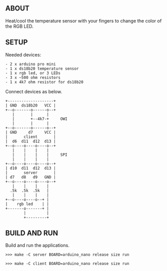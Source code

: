 ABOUT
-----

Heat/cool the temperature sensor with your fingers to change the color of the RGB LED.

SETUP
-----

Needed devices:

    - 2 x arduino pro mini
    - 1 x ds18b20 temperature sensor
    - 1 x rgb led, or 3 LEDs
    - 3 x ~500 ohm resistors
    - 1 x 4k7 ohm resistor for ds18b20

Connect devices as below.

    +--------------------+
    | GND  ds18b20   VCC |
    +--o-------o------o--+
       |       |      |
       |       +--4k7-+     OWI
       |       |      |
    +--o-------o------o--+
    | GND     d7     VCC |
    |       client       |
    |  d6  d11  d12  d13 |
    +--o----o----o----o--+
       |    |    |    |
       |    |    |    |     SPI
       |    |    |    |
    +--o----o----o----o--+
    | d10  d11  d12  d13 |
    |       server       |
    | d7   d8   d9   GND |
    +--o----o----o----o--+
       |    |    |    |
      .5k  .5k  .5k   |
       |    |    |    |
    +--o----o----o--+ |
    |    rgb led    | |
    +-------o-------+ |
            |         |
            +---------+

BUILD AND RUN
-------------

Build and run the applications.

    >>> make -C server BOARD=arduino_nano release size run

    >>> make -C client BOARD=arduino_nano release size run
